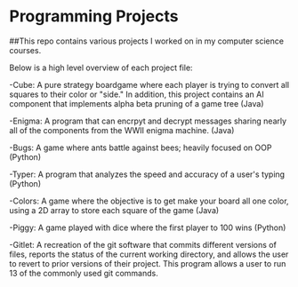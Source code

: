 # Programming Projects

##This repo contains various projects I worked on in my computer science courses.

Below is a high level overview of each project file:

-Cube: A pure strategy boardgame where each player is trying to convert all squares to their color or "side."
       In addition, this project contains an AI component that implements alpha beta pruning of a game tree (Java)
       
-Enigma: A program that can encrpyt and decrypt messages sharing nearly all of the components from the WWII enigma machine. (Java)       

-Bugs:  A game where ants battle against bees; heavily focused on OOP (Python)

-Typer:  A program that analyzes the speed and accuracy of a user's typing (Python)

-Colors: A game where the objective is to get make your board all one color, using a 2D array to store each square of the game (Java)

-Piggy:  A game played with dice where the first player to 100 wins (Python)

-Gitlet: A recreation of the git software that commits different versions of files, reports the status of the current working directory, and allows the user to revert to prior versions of their project.  This program allows a user to run 13 of the commonly used git commands.

